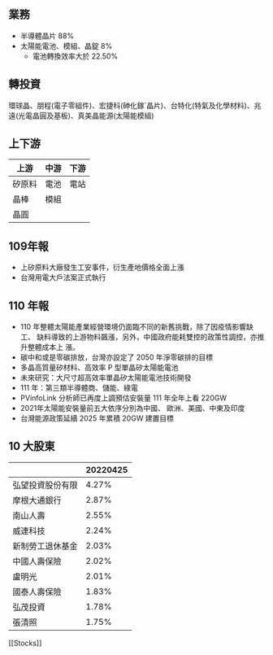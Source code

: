 ## 業務

- 半導體晶片 88%
- 太陽能電池、模組、晶錠 8%
	- 電池轉換效率大於 22.50%

## 轉投資
環球晶、朋程(電子零組件)、宏捷科(砷化鎵`晶片)、台特化(特氣及化學材料)、兆遠(光電晶圓及基板)、真美晶能源(太陽能模組)

## 上下游

|上游|中游|下游|
|--|--|--|
|矽原料|電池|電站|
|晶棒|模組||
|晶圓|||

## 109年報
* 上矽原料大廠發生工安事件，衍生產地價格全面上漲
* 台灣用電大戶法案正式執行

## 110 年報

- 110 年整體太陽能產業經營環境仍面臨不同的新舊挑戰，除了因疫情影響缺工、
  缺料導致的上游物料飆漲，另外，中國政府能耗雙控的政策性調控，亦推升整體成本上
  漲。
- 碳中和或是零碳排放，台灣亦設定了 2050 年淨零碳排的目標
- 多晶高質量矽材料、高效率 P 型單晶矽太陽能電池
- 未來研究：大尺寸超高效率單晶矽太陽能電池技術開發
- 111 年：第三類半導體商、儲能、綠電
- PVinfoLink 分析師已再度上調預估安裝量 111 年全年上看 220GW
- 2021年太陽能安裝量前五大依序分別為中國、 歐洲、美國、中東及印度
- 台灣能源政策延續 2025 年累積 20GW 建置目標

## 10 大股東

|                  | 20220425 |
| ---------------- | -------- |
| 弘望投資股份有限 | 4.27%    |
| 摩根大通銀行     | 2.87%    |
| 南山人壽         | 2.55%    |
| 威連科技         | 2.24%    |
| 新制勞工退休基金 | 2.03%    |
| 中國人壽保險     | 2.02%    |
| 盧明光           | 2.01%    |
| 國泰人壽保險     | 1.83%    |
| 弘茂投資         | 1.78%    |
| 張清照           | 1.75%    |


[[Stocks]]